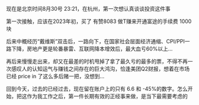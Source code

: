 
现在是北京时间8月30号 23:21，在杭州，第一次想认真谈谈投资这件事

第一次接触，应该在2023年初，买了 有赞8083 做T赚来开通富途的手续费 1000块

后来中概经历“戴维斯”双击后，一路向下，在国家社会层面经济通缩、CPI/PPI一路下降，房地产更是轮番暴雷、互联网降本增效后，最大血亏60%以上...

再后来慢慢走出来，却又在最差的时机甩掉了拿了最久亏的最多的票，不得不再一次感叹人的认知运气与赚钱之间存在的巨大鸿沟，恰逢美团Q2财报，想着在市场已经 price in 了这么多后赌一把，没想到...

回到今天，过去的已经过去，现在留在账户上的只有 6.6 和 -45%的数字。怎么开始，把这作为我工作之后，第一件长期有效的正经事来做，是当下最需要考虑的

